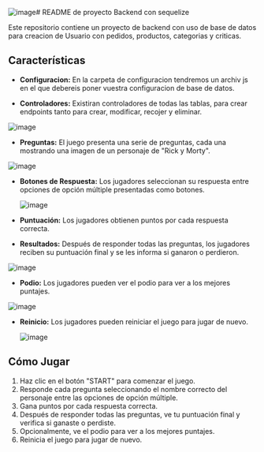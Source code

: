 ![image](https://github.com/Duchicus/Projecto_Backend/assets/145117344/203855f2-13b9-4ab7-b44d-bff5f38b2aa1)# README de proyecto Backend con sequelize

Este repositorio contiene un proyecto de backend con uso de base de datos para creacion de Usuario con pedidos, productos, categorias y criticas.

## Características
- **Configuracion:** En la carpeta de configuracion tendremos un archiv js en el que debereis poner vuestra configuracion de base de datos.

- **Controladores:** Existiran controladores de todas las tablas, para crear endpoints tanto para crear, modificar, recojer y eliminar.

 ![image](https://github.com/Duchicus/Projecto_Quiz_Js/assets/145117344/8f865cf2-eabe-495a-8cf9-c29590d0b21e)

- **Preguntas:** El juego presenta una serie de preguntas, cada una mostrando una imagen de un personaje de "Rick y Morty".

![image](https://github.com/Duchicus/Projecto_Quiz_Js/assets/145117344/61b9f9d5-e303-4ce6-9ffa-5083d748fc8c)

- **Botones de Respuesta:** Los jugadores seleccionan su respuesta entre opciones de opción múltiple presentadas como botones.

  ![image](https://github.com/Duchicus/Projecto_Quiz_Js/assets/145117344/c9517c9a-e4e0-476f-b745-f0d7e3ebb690)

- **Puntuación:** Los jugadores obtienen puntos por cada respuesta correcta.
- **Resultados:** Después de responder todas las preguntas, los jugadores reciben su puntuación final y se les informa si ganaron o perdieron.

![image](https://github.com/Duchicus/Projecto_Quiz_Js/assets/145117344/c5c193c6-0d23-4abc-a301-193ededda20b)

- **Podio:** Los jugadores pueden ver el podio para ver a los mejores puntajes.

![image](https://github.com/Duchicus/Projecto_Quiz_Js/assets/145117344/a41148df-0887-4deb-907b-d6f8ea08d720)
  
- **Reinicio:** Los jugadores pueden reiniciar el juego para jugar de nuevo.

  ![image](https://github.com/Duchicus/Projecto_Quiz_Js/assets/145117344/059dd2a8-a9fe-4c76-86e9-d0bb0257d367)


## Cómo Jugar
1. Haz clic en el botón "START" para comenzar el juego.
2. Responde cada pregunta seleccionando el nombre correcto del personaje entre las opciones de opción múltiple.
3. Gana puntos por cada respuesta correcta.
4. Después de responder todas las preguntas, ve tu puntuación final y verifica si ganaste o perdiste.
5. Opcionalmente, ve el podio para ver a los mejores puntajes.
6. Reinicia el juego para jugar de nuevo.
